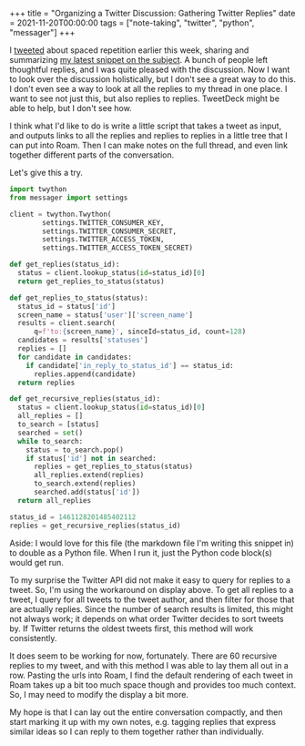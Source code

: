 +++
title = "Organizing a Twitter Discussion: Gathering Twitter Replies"
date = 2021-11-20T00:00:00
tags = ["note-taking", "twitter", "python", "messager"]
+++

I [tweeted](https://twitter.com/Bieber/status/1461128201485402112) about spaced repetition earlier this week, sharing and summarizing [my latest snippet on the subject](/snippets/2021-11-02-improvements-to-spaced-repetition/). A bunch of people left thoughtful replies, and I was quite pleased with the discussion. Now I want to look over the discussion holistically, but I don't see a great way to do this. I don't even see a way to look at all the replies to my thread in one place. I want to see not just this, but also replies to replies. TweetDeck might be able to help, but I don't see how.

I think what I'd like to do is write a little script that takes a tweet as input, and outputs links to all the replies and replies to replies in a little tree that I can put into Roam.
Then I can make notes on the full thread, and even link together different parts of the conversation.

Let's give this a try.

```python
import twython
from messager import settings

client = twython.Twython(
        settings.TWITTER_CONSUMER_KEY,
        settings.TWITTER_CONSUMER_SECRET,
        settings.TWITTER_ACCESS_TOKEN,
        settings.TWITTER_ACCESS_TOKEN_SECRET)

def get_replies(status_id):
  status = client.lookup_status(id=status_id)[0]
  return get_replies_to_status(status)

def get_replies_to_status(status):
  status_id = status['id']
  screen_name = status['user']['screen_name']
  results = client.search(
      q=f'to:{screen_name}', sinceId=status_id, count=128)
  candidates = results['statuses']
  replies = []
  for candidate in candidates:
    if candidate['in_reply_to_status_id'] == status_id:
      replies.append(candidate)
  return replies

def get_recursive_replies(status_id):
  status = client.lookup_status(id=status_id)[0]
  all_replies = []
  to_search = [status]
  searched = set()
  while to_search:
    status = to_search.pop()
    if status['id'] not in searched:
      replies = get_replies_to_status(status)
      all_replies.extend(replies)
      to_search.extend(replies)
      searched.add(status['id'])
  return all_replies

status_id = 1461128201485402112
replies = get_recursive_replies(status_id)
```

Aside: I would love for this file (the markdown file I'm writing this snippet in) to double as a Python file.
When I run it, just the Python code block(s) would get run.

To my surprise the Twitter API did not make it easy to query for replies to a tweet. So, I'm using the workaround on display above.
To get all replies to a tweet, I query for all tweets to the tweet author, and then filter for those that are actually replies.
Since the number of search results is limited, this might not always work; it depends on what order Twitter decides to sort tweets by. If Twitter returns the oldest tweets first, this method will work consistently.

It does seem to be working for now, fortunately. There are 60 recursive replies to my tweet, and with this method I was able to lay them all out in a row. Pasting the urls into Roam, I find the default rendering of each tweet in Roam takes up a bit too much space though and provides too much context. So, I may need to modify the display a bit more.

My hope is that I can lay out the entire conversation compactly, and then start marking it up with my own notes, e.g. tagging replies that express similar ideas so I can reply to them together rather than individually.
